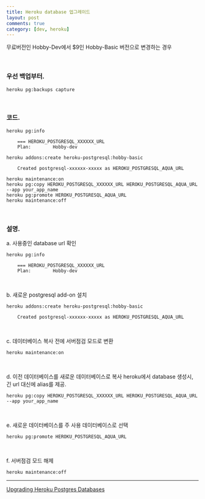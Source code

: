 ```yaml
---
title: Heroku database 업그레이드
layout: post
comments: true
category: [dev, heroku]
--- 
```


무료버전인 Hobby-Dev에서 $9인 Hobby-Basic 버전으로 변경하는 경우

<br>

### 우선 백업부터.

    heroku pg:backups capture

<br>

### 코드.


    heroku pg:info

        === HEROKU_POSTGRESQL_XXXXXX_URL
        Plan:        Hobby-dev

    heroku addons:create heroku-postgresql:hobby-basic

        Created postgresql-xxxxxx-xxxxx as HEROKU_POSTGRESQL_AQUA_URL

    heroku maintenance:on
    heroku pg:copy HEROKU_POSTGRESQL_XXXXXX_URL HEROKU_POSTGRESQL_AQUA_URL --app your_app_name
    heroku pg:promote HEROKU_POSTGRESQL_AQUA_URL
    heroku maintenance:off


<br>

### 설명.

a. 사용중인 database url 확인

    heroku pg:info

        === HEROKU_POSTGRESQL_XXXXXX_URL
        Plan:        Hobby-dev

<br>
 
b. 새로운 postgresql add-on 설치

    heroku addons:create heroku-postgresql:hobby-basic

        Created postgresql-xxxxxx-xxxxx as HEROKU_POSTGRESQL_AQUA_URL

<br>

c. 데이터베이스 복사 전에 서버점검 모드로 변환

    heroku maintenance:on


<br>

d. 이전 데이터베이스를 새로운 데이터베이스로 복사
heroku에서 database 생성시, 긴 url 대신에 alias를 제공.

    heroku pg:copy HEROKU_POSTGRESQL_XXXXXX_URL HEROKU_POSTGRESQL_AQUA_URL --app your_app_name


<br>

e. 새로운 데이터베이스를 주 사용 데이터베이스로 선택

    heroku pg:promote HEROKU_POSTGRESQL_AQUA_URL


<br>

f. 서버점검 모드 해제

    heroku maintenance:off




---

[Upgrading Heroku Postgres Databases
][1]


[1]: https://devcenter.heroku.com/articles/upgrading-heroku-postgres-databases
